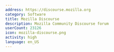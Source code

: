 ```yaml
---
address: https://discourse.mozilla.org
category: Software
title: Mozilla Discourse
description: Mozilla Community Discourse forum
userCount: 23126
icon: mozilla-discourse.png
activity: high
language: en_US
---
```

